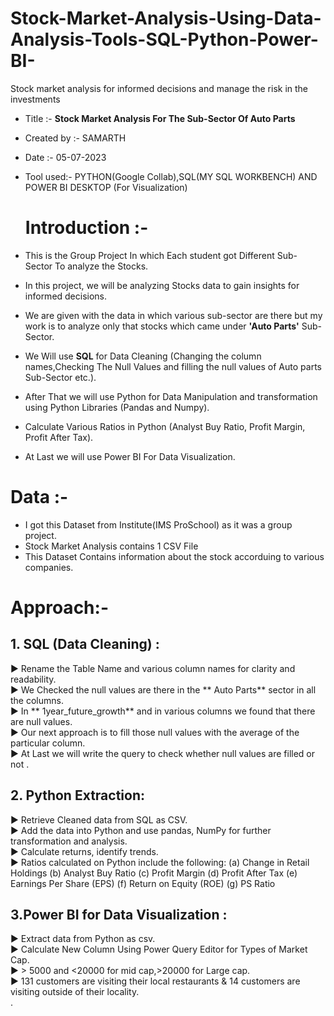 # Stock-Market-Analysis-Using-Data-Analysis-Tools-SQL-Python-Power-BI-
Stock market analysis for informed decisions and manage the risk in the investments
* Title :-        **Stock Market Analysis For The Sub-Sector Of Auto Parts**
* Created by :-   SAMARTH
* Date :-         05-07-2023
* Tool used:-    PYTHON(Google Collab),SQL(MY SQL WORKBENCH) AND POWER BI DESKTOP (For Visualization)

  # Introduction :-
* This is the Group Project In which Each student got Different Sub- Sector To analyze the Stocks.
* In this project, we will be analyzing Stocks data to gain insights for informed decisions.
* We are given with the data in which various sub-sector are there but my work is to analyze only that stocks which came under **'Auto Parts'** Sub-Sector.
* We Will use **SQL** for Data Cleaning (Changing the column names,Checking The Null Values and filling the null values of Auto parts Sub-Sector etc.).
* After That we will use Python for Data Manipulation and transformation using Python Libraries (Pandas and Numpy).
* Calculate Various Ratios in Python (Analyst Buy Ratio, Profit Margin, Profit After Tax).
* At Last we will use Power BI For Data Visualization.

 # Data :- 
*  I got this Dataset from Institute(IMS ProSchool) as it was a group project.
*  Stock Market Analysis contains 1 CSV File
*  This Dataset Contains information about the stock accorduing to various companies.

  # Approach:-
## 1. SQL (Data Cleaning) : 
► Rename the Table Name and various column names for clarity and readability.<br>
► We Checked the null values are there in the ** Auto Parts** sector in all the columns.<br>
► In ** 1year_future_growth** and in various columns we found that there are null values.<br>
► Our next approach is to fill those null values with the average of the particular column.<br>
► At Last we will write the query to check whether null values are filled or not .

## 2. Python Extraction: 
► Retrieve Cleaned data from SQL as CSV.<br>
► Add the data into Python and use pandas, NumPy for further transformation and analysis.<br>
► Calculate returns, identify trends.<br>
►  Ratios calculated on Python include the following:
(a) Change in Retail Holdings
(b) Analyst Buy Ratio
(c) Profit Margin
(d) Profit After Tax
(e) Earnings Per Share (EPS)
(f) Return on Equity (ROE)
(g) PS Ratio

## 3.Power BI for Data Visualization : 
► Extract data from Python as csv.<br>
► Calculate New Column Using Power Query Editor for Types of Market Cap.<br>
► > 5000 and <20000 for mid cap,>20000 for Large cap.<br>
► 131 customers are visiting their local restaurants & 14 customers are visiting outside of their locality.<br>
.


